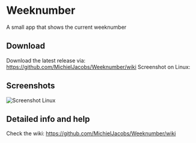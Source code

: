 # Weeknumber
A small app that shows the current weeknumber

## Download
Download the latest release via:
https://github.com/MichielJacobs/Weeknumber/wiki
Screenshot on Linux:

## Screenshots
![Screenshot Linux](https://github.com/MichielJacobs/Weeknumber/blob/master/.github/screenshots/2017-12-29_22h19_58.png?raw=true)

## Detailed info and help
Check the wiki:
https://github.com/MichielJacobs/Weeknumber/wiki
